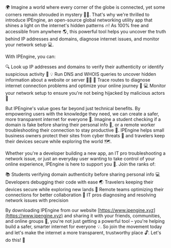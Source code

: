 🌍 Imagine a world where every corner of the globe is connected, yet some corners remain shrouded in mystery 🕵️‍♀️. That's why we're thrilled to introduce IPEngine, an open-source global networking utility app that shines a light on the internet's hidden patterns 🔥! As 100% free and accessible from anywhere 🌎, this powerful tool helps you uncover the truth behind IP addresses and domains, diagnose internet issues, and monitor your network setup 💻.

With IPEngine, you can:

🔍 Look up IP addresses and domains to verify their authenticity or identify suspicious activity 🔴
💡 Run DNS and WHOIS queries to uncover hidden information about a website or server 🕵️‍♂️
📍 Trace routes to diagnose internet connection problems and optimize your online journey 🚀
💻 Monitor your network setup to ensure you're not being hijacked by malicious actors 👊

But IPEngine's value goes far beyond just technical benefits. By empowering users with the knowledge they need, we can create a safer, more transparent internet for everyone 🌟. Imagine a student checking if a domain is fake before sharing their personal info 📱, or a remote worker troubleshooting their connection to stay productive 💼. IPEngine helps small business owners protect their sites from cyber threats 🚫 and travelers keep their devices secure while exploring the world 🗺️.

Whether you're a developer building a new app, an IT pro troubleshooting a network issue, or just an everyday user wanting to take control of your online experience, IPEngine is here to support you 💪. Join the ranks of:

📚 Students verifying domain authenticity before sharing personal info
💻 Developers debugging their code with ease
🌏 Travelers keeping their devices secure while exploring new lands
💼 Remote teams optimizing their connections for better collaboration
👥 IT pros diagnosing and resolving network issues with precision

By downloading IPEngine from our website [https://www.ipengine.xyz](https://www.ipengine.xyz) and sharing it with your friends, communities, and online groups 🤝, you're not just getting a powerful tool – you're helping build a safer, smarter internet for everyone 💡. So join the movement today and let's make the internet a more transparent, trustworthy place 🔓. Let's do this! 🚀